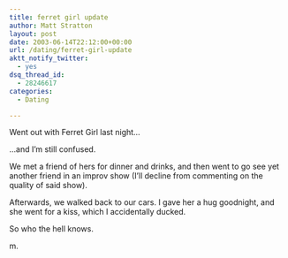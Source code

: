 ```yaml
---
title: ferret girl update
author: Matt Stratton
layout: post
date: 2003-06-14T22:12:00+00:00
url: /dating/ferret-girl-update
aktt_notify_twitter:
  - yes
dsq_thread_id:
  - 28246617
categories:
  - Dating

---
```

Went out with Ferret Girl last night&#8230;

&#8230;and I&#8217;m still confused.

We met a friend of hers for dinner and drinks, and then went to go see yet another friend in an improv show (I&#8217;ll decline from commenting on the quality of said show).

Afterwards, we walked back to our cars. I gave her a hug goodnight, and she went for a kiss, which I accidentally ducked.

So who the hell knows.

m.